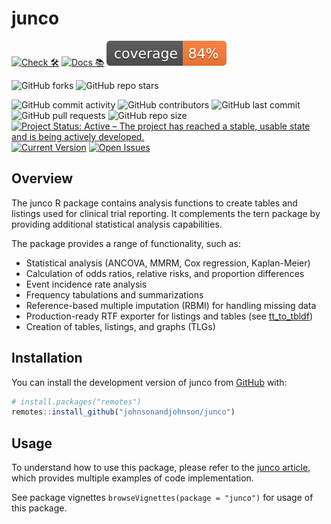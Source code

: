 # junco

<!-- start badges -->
[![Check 🛠](https://github.com/johnsonandjohnson/junco/actions/workflows/R-CMD-check.yaml/badge.svg)](https://github.com/johnsonandjohnson/junco/actions/workflows/R-CMD-check.yaml)
[![Docs 📚](https://github.com/johnsonandjohnson/junco/actions/workflows/pkgdown.yaml/badge.svg)](https://johnsonandjohnson.github.io/junco/)
[![Code Coverage 📔](https://raw.githubusercontent.com/johnsonandjohnson/junco/refs/heads/gh-pages/_xml_coverage_reports/badge.svg)](https://johnsonandjohnson.github.io/junco/_xml_coverage_reports/coverage.html)

![GitHub forks](https://img.shields.io/github/forks/johnsonandjohnson/junco?style=social)
![GitHub repo stars](https://img.shields.io/github/stars/johnsonandjohnson/junco?style=social)

![GitHub commit activity](https://img.shields.io/github/commit-activity/m/johnsonandjohnson/junco)
![GitHub contributors](https://img.shields.io/github/contributors/johnsonandjohnson/junco)
![GitHub last commit](https://img.shields.io/github/last-commit/johnsonandjohnson/junco)
![GitHub pull requests](https://img.shields.io/github/issues-pr/johnsonandjohnson/junco)
![GitHub repo size](https://img.shields.io/github/repo-size/johnsonandjohnson/junco)
[![Project Status: Active – The project has reached a stable, usable state and is being actively developed.](https://www.repostatus.org/badges/latest/active.svg)](https://www.repostatus.org/#active)
[![Current Version](https://img.shields.io/github/r-package/v/johnsonandjohnson/junco/main?color=purple&label=package%20version)](https://github.com/johnsonandjohnson/junco/tree/main)
[![Open Issues](https://img.shields.io/github/issues-raw/johnsonandjohnson/junco?color=red&label=open%20issues)](https://github.com/johnsonandjohnson/junco/issues?q=is%3Aissue+is%3Aopen+sort%3Aupdated-desc)
<!-- end badges -->



## Overview

The junco R package contains analysis functions to create tables and listings used for clinical trial reporting.
It complements the tern package by providing additional statistical analysis capabilities.

The package provides a range of functionality, such as:

- Statistical analysis (ANCOVA, MMRM, Cox regression, Kaplan-Meier)
- Calculation of odds ratios, relative risks, and proportion differences
- Event incidence rate analysis
- Frequency tabulations and summarizations
- Reference-based multiple imputation (RBMI) for handling missing data
- Production-ready RTF exporter for listings and tables (see [tt_to_tbldf](https://johnsonandjohnson.github.io/junco/reference/tt_to_tlgrtf.html))
- Creation of tables, listings, and graphs (TLGs)

## Installation

You can install the development version of junco from [GitHub](https://github.com/johnsonandjohnson/junco) with:

```r
# install.packages("remotes")
remotes::install_github("johnsonandjohnson/junco")
```

## Usage

To understand how to use this package, please refer to the [junco article](https://johnsonandjohnson.github.io/junco/articles/junco.html), which provides multiple examples of code implementation.

See package vignettes `browseVignettes(package = "junco")` for usage of this package.
